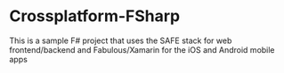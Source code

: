 # Crossplatform-FSharp
This is a sample F# project that uses the SAFE stack for web frontend/backend and Fabulous/Xamarin for the iOS and Android mobile apps
